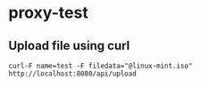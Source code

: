# proxy-test

## Upload file using curl

```
curl-F name=test -F filedata="@linux-mint.iso" http://localhost:8080/api/upload
```
